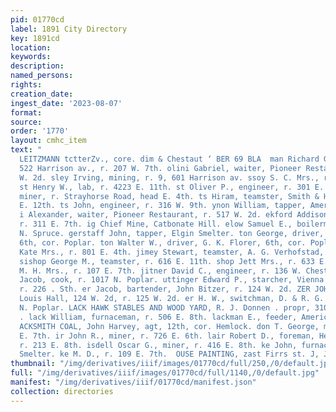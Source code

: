 ```yaml
---
pid: 01770cd
label: 1891 City Directory
key: 1891cd
location: 
keywords: 
description: 
named_persons: 
rights: 
creation_date: 
ingest_date: '2023-08-07'
format: 
source: 
order: '1770'
layout: cmhc_item
text: "                                                                               HARLES
  LEITZMANN tctterZv., core. dim & Chestaut ‘ BER 69 BLA  man Richard G., saloon,
  522 Harrison av., r. 207 W. 7th. olini Gabriel, waiter, Pioneer Restaurant, r.110
  W. 2d. sley Irving, mining, r. 9, 601 Harrison av. ssoy S. C. Mrs., r. 116 E. 6th.
  st Henry W., lab, r. 4223 E. 11th. st Oliver P., engineer, r. 301 E. 5th. ter Fred.,
  miner, r. Strayhorse Road, head E. 4th. ts Hiram, teamster, Smith & Harker, r. 223
  E. 12th. ts John, engineer, r. 316 W. 9th. ynon William, tapper, American Smelter.
  i Alexander, waiter, Pioneer Restaurant, r. 517 W. 2d. ekford Addison C., teamster,
  r. 311 E. 7th. ig Chief Mine, Catbonate Hill. elow Samuel E., boilermkr, r. 410
  N. Spruce. gerstaff John, tapper, Elgin Smelter. ton George, driver, G. K. Florer,
  6th, cor. Poplar. ton Walter W., driver, G. K. Florer, 6th, cor. Poplar. mingham
  Kate Mrs., r. 801 E. 4th. jimey Stewart, teamster, A. G. Verhofstad, 729 E, 8th.
  sishop George M., teamster, r. 616 E. 11th. shop Jett Mrs., r. 633 E. 5th. ishop
  M. H. Mrs., r. 107 E. 7th. jitner David C., engineer, r. 136 W. Chestnut. fitner
  Jacob, cook, r. 1017 N. Poplar. uttinger Edward P., starcher, Vienna Steam Laundry,
  r. 226 . Sth. er Jacob, bartender, John Bitzer, r. 124 W. 2d. ZER JOHN, propr, St.
  Louis Hall, 124 W. 2d, r. 125 W. 2d. er H. W., switchman, D. & R. G. R. R., r. 1315
  N. Poplar. LACK HAWK STABLES AND WOOD YARD, R. J. Donnen . propr, 310-312 E. 7th.
  . lack William, furnaceman, r. 506 E. 8th. lackman E., feeder, American Smelter.
  ACKSMITH COAL, John Harvey, agt, 12th, cor. Hemlock. don T. George, miner, r. 140
  E. 7th. ir John R., miner, r. 726 E. 6th. lair Robert D., foreman, Herald Democrat,
  r. 213 E. 8th. isdell Oscar G., miner, r. 416 E. 8th. ke John, furnaceman, Elgin
  Smelter. ke M. D., r. 109 E. 7th.  OUSE PAINTING, zast Firrs st. J, J, QUINN          "
thumbnail: "/img/derivatives/iiif/images/01770cd/full/250,/0/default.jpg"
full: "/img/derivatives/iiif/images/01770cd/full/1140,/0/default.jpg"
manifest: "/img/derivatives/iiif/01770cd/manifest.json"
collection: directories
---
```

